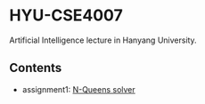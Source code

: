 # HYU-CSE4007
Artificial Intelligence lecture in Hanyang University.

## Contents
- assignment1: [N-Queens solver](./assignment1/README.md)
